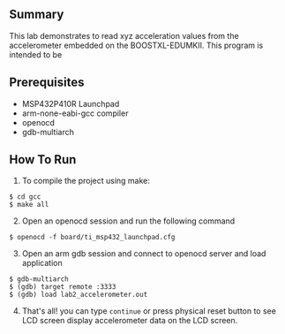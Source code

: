 ## Summary

This lab demonstrates to read xyz acceleration values from the accelerometer embedded on the BOOSTXL-EDUMKII. This program is intended to be 

## Prerequisites 

* MSP432P410R Launchpad 
* arm-none-eabi-gcc compiler 
* openocd 
* gdb-multiarch 

## How To Run 


1. To compile the project using make: 
```
$ cd gcc 
$ make all
``` 

2.  Open an openocd session and run the following command 

``` 
$ openocd -f board/ti_msp432_launchpad.cfg 
```


3. Open an arm gdb session and connect to openocd server and load application
``` 
$ gdb-multiarch
$ (gdb) target remote :3333
$ (gdb) load lab2_accelerometer.out 
```

4. That's all! you can type `continue` or press physical reset button to see LCD screen display accelerometer data on the LCD screen.

